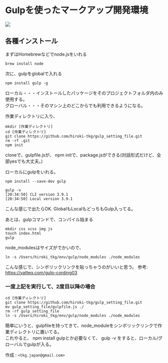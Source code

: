 # Gulpを使ったマークアップ開発環境

![](https://cdn.liginc.co.jp/wp-content/uploads/2014/09/328.png)
  
  
## 各種インストール
まずはHomebrewなどでnode.jsをいれる  

```
brew install node

```

次に、gulpをglobalで入れる

```
npm install gulp -g
```

ローカル・・・インストールしたパッケージをそのプロジェクトフォルダ内のみ使用する。  
グローバル・・・そのマシン上のどこからでも利用できるようになる。  


作業ディレクトリに入り、

```
mkdir [作業ディレクトリ]
cd [作業ディレクトリ]
git clone https://github.com/hiroki-tkg/gulp_setting_file.git
rm -rf .git
npm init
```

cloneで、gulpfile.jsが、
npm initで、package.jsができる(対話形式だけど、全部yesでも大丈夫。)

ローカルにgulpをいれる。

```
npm install --save-dev gulp
```

```
gulp -v
[20:34:50] CLI version 3.9.1
[20:34:50] Local version 3.9.1
```
こんな感じで出たらOK. GlobalもLocalもどっちもGulp入ってる。


あとは、gulpコマンドで、コンパイル始まる
```
mkdir css scss img js
touch index.html
gulp
```

node_modulesはサイズがでかいので、

```
ln -s /Users/hiroki_tkg/env/gulp/node_modules ./node_modules
```

こんな感じで、シンボリックリンクを貼っちゃうのがいいと思う。
参考:
https://yatteq.com/gulp-cording03
  
  
### 一度上記を実行して、2度目以降の場合
  
```
cd [作業ディレクトリ]
git clone https://github.com/hiroki-tkg/gulp_setting_file.git
mv gulp_setting_file/gulpfile.js ./
rm -rf gulp_setting_file
ln -s /Users/hiroki_tkg/env/gulp/node_modules ./node_modules
```
簡単にいうと、gulpfileを持ってきて、node_moduleをシンボリックリンクで作業ディレクトリに置いてる。  
これやると、 npm install gulpとか必要なくて、 gulp -v をすると、ローカル/グローバルでgulpが入る。

  
作成 : `<tkg.japan@gmail.com>`  


